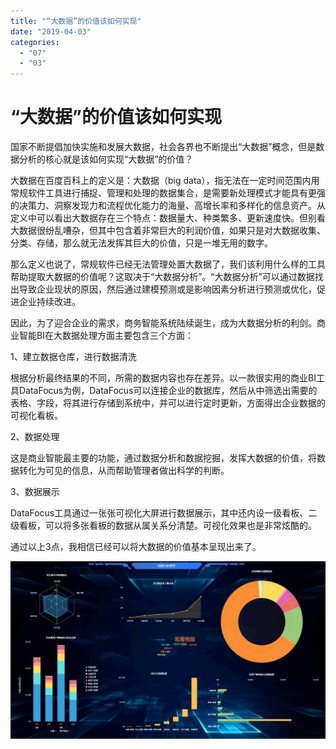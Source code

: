 ```yaml
---
title: "“大数据”的价值该如何实现"
date: "2019-04-03"
categories: 
  - "07"
  - "03"
---
```


# “大数据”的价值该如何实现

国家不断提倡加快实施和发展大数据，社会各界也不断提出“大数据”概念，但是数据分析的核心就是该如何实现“大数据”的价值？

大数据在百度百科上的定义是：大数据（big data），指无法在一定时间范围内用常规软件工具进行捕捉、管理和处理的数据集合，是需要新处理模式才能具有更强的决策力、洞察发现力和流程优化能力的海量、高增长率和多样化的信息资产。从定义中可以看出大数据存在三个特点：数据量大、种类繁多、更新速度快。但别看大数据很纷乱嘈杂，但其中包含着非常巨大的利润价值，如果只是对大数据收集、分类、存储，那么就无法发挥其巨大的价值，只是一堆无用的数字。

那么定义也说了，常规软件已经无法管理处置大数据了，我们该利用什么样的工具帮助提取大数据的价值呢？这取决于“大数据分析”。“大数据分析”可以通过数据找出导致企业现状的原因，然后通过建模预测或是影响因素分析进行预测或优化，促进企业持续改进。

因此，为了迎合企业的需求，商务智能系统陆续诞生，成为大数据分析的利剑。商业智能BI在大数据处理方面主要包含三个方面：

1、建立数据仓库，进行数据清洗

根据分析最终结果的不同，所需的数据内容也存在差异。以一款很实用的商业BI工具DataFocus为例，DataFocus可以连接企业的数据库，然后从中筛选出需要的表格、字段，将其进行存储到系统中，并可以进行定时更新，方面得出企业数据的可视化看板。

2、数据处理

这是商业智能最主要的功能，通过数据分析和数据挖掘，发挥大数据的价值，将数据转化为可见的信息，从而帮助管理者做出科学的判断。

3、数据展示

DataFocus工具通过一张张可视化大屏进行数据展示，其中还内设一级看板、二级看板，可以将多张看板的数据从属关系分清楚。可视化效果也是非常炫酷的。

通过以上3点，我相信已经可以将大数据的价值基本呈现出来了。

![D:\Cynthia\培训资料完整版\中级教材——八大分析模型\（七）热图分析模型\最终文案\中文版\热图案例截图\数据大屏.png](images/d-cynthia-.png)
